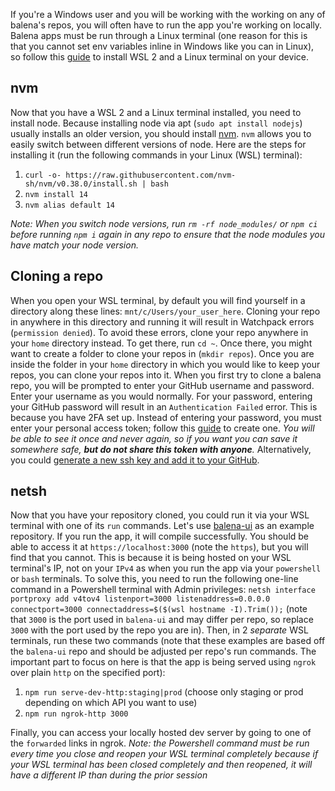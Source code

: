 If you're a Windows user and you will be working with the working on any of balena's repos, you will often have to run the app you're working on locally. Balena apps must be run through a Linux terminal (one reason for this is that you cannot set env variables inline in Windows like you can in Linux), so follow this [guide](https://docs.microsoft.com/en-us/windows/wsl/install-win10) to install WSL 2 and a Linux terminal on your device.

## nvm
Now that you have a WSL 2 and a Linux terminal installed, you need to install node. Because installing node via apt (`sudo apt install nodejs`) usually installs an older version, you should install [nvm](https://github.com/nvm-sh/nvm). `nvm` allows you to easily switch between different versions of node. Here are the steps for installing it (run the following commands in your Linux (WSL) terminal):
1. `curl -o- https://raw.githubusercontent.com/nvm-sh/nvm/v0.38.0/install.sh | bash`
2. `nvm install 14`
3. `nvm alias default 14`

*Note: When you switch node versions, run `rm -rf node_modules/` or `npm ci` before running `npm i` again in any repo to ensure that the node modules you have match your node version.*

## Cloning a repo
When you open your WSL terminal, by default you will find yourself in a directory along these lines: `mnt/c/Users/your_user_here`. Cloning your repo in anywhere in this directory and running it will result in Watchpack errors (`permission denied`). To avoid these errors, clone your repo anywhere in your `home` directory instead. To get there, run `cd ~`. Once there, you might want to create a folder to clone your repos in (`mkdir repos`). Once you are inside the folder in your `home` directory in which you would like to keep your repos, you can clone your repos into it. When you first try to clone a balena repo, you will be prompted to enter your GitHub username and password. Enter your username as you would normally. For your password, entering your GitHub password will result in an `Authentication Failed` error. This is because you have 2FA set up. Instead of entering your password, you must enter your personal access token; follow this [guide](https://webkul.com/blog/github-push-with-two-factor-authentication/) to create one. *You will be able to see it once and never again, so if you want you can save it somewhere safe, **but do not share this token with anyone**.* Alternatively, you could [generate a new ssh key and add it to your GitHub](https://docs.github.com/en/github/authenticating-to-github/connecting-to-github-with-ssh/generating-a-new-ssh-key-and-adding-it-to-the-ssh-agent).

## netsh
Now that you have your repository cloned, you could run it via your WSL terminal with one of its `run` commands. Let's use [balena-ui](https://github.com/balena-io/balena-ui) as an example repository. If you run the app, it will compile successfully. You should be able to access it at `https://localhost:3000` (note the `https`), but you will find that you cannot. This is because it is being hosted on your WSL terminal's IP, not on your `IPv4` as when you run the app via your `powershell` or `bash` terminals. To solve this, you need to run the following one-line command in a Powershell terminal with Admin privileges: `netsh interface portproxy add v4tov4 listenport=3000 listenaddress=0.0.0.0 connectport=3000 connectaddress=$($(wsl hostname -I).Trim());` (note that `3000` is the port used in `balena-ui` and may differ per repo, so replace `3000` with the port used by the repo you are in). Then, in 2 *separate* WSL terminals, run these two commands (note that these examples are based off the `balena-ui` repo and should be adjusted per repo's run commands. The important part to focus on here is that the app is being served using `ngrok` over plain `http` on the specified port):
1. `npm run serve-dev-http:staging|prod` (choose only staging or prod depending on which API you want to use)
2. `npm run ngrok-http 3000`

Finally, you can access your locally hosted dev server by going to one of the `forwarded` links in ngrok.
*Note: the Powershell command must be run every time you close and reopen your WSL terminal completely because if your WSL terminal has been closed completely and then reopened, it will have a different IP than during the prior session*